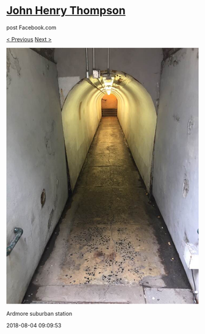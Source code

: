# [John Henry Thompson](../README.md)
post Facebook.com

[< Previous](2018-08-07-3.md) [Next >](2018-08-04-2.md)

[![](../media/2018-08-04/Timeline-Photos-Ardmore-suburban-station.jpg)](../README.md)

Ardmore suburban station

2018-08-04 09:09:53